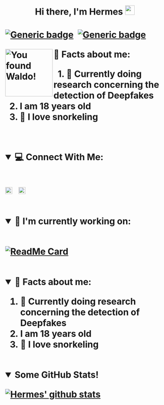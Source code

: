 <h1 align="center">Hi there, I'm Hermes <img src="https://raw.githubusercontent.com/MartinHeinz/MartinHeinz/master/wave.gif" width="30px"><h1/>

[![Generic badge](https://img.shields.io/badge/Preferred_Editor-Vs_Code-blue.svg)](https://shields.io/)&nbsp;
[![Generic badge](https://img.shields.io/badge/Preferred_Language-Python-295d7f.svg)](https://shields.io/)

<img align="left" width="150px" src="https://octodex.github.com/images/waldocat.png" title="You found Waldo!">
<p>
👾 Facts about me:

&nbsp;&nbsp;1. 🔬 Currently doing research concerning the detection of Deepfakes<br/>
&nbsp;&nbsp;2. I am 18 years old<br/>
&nbsp;&nbsp;3. 🤿 I love snorkeling<br/>
<p/>
<br clear="left"/>


<details open>
<summary>💻 Connect With Me:</summary>
<br>

[<img allign="left" alt="HermesBonilla | LinkedIn" width="22px" src="https://simpleicons.org/icons/linkedin.svg" />][LinkedIn]&nbsp;&nbsp;
[<img allign="left" alt="HermesBonilla | Github" width="22px" src="https://simpleicons.org/icons/github.svg" />][Github]
</details>

<br />

<details open>
<summary>🔎 I'm currently working on:</summary>
<br>

[![ReadMe Card](https://github-readme-stats.vercel.app/api/pin/?username=HermesBonilla&theme=tokyonight&repo=ShellHacks2020)](https://github.com/HermesBonilla/ShellHacks2020)
</details>

<br />

<details open>
<summary>👾 Facts about me:</summary>

1. 🔬 Currently doing research concerning the detection of Deepfakes
2. I am 18 years old
3. 🤿 I love snorkeling 
</details>
<br />


<details open>
<summary> Some GitHub Stats!</summary>

[![Hermes' github stats](https://github-readme-stats.vercel.app/api?username=HermesBonilla&hide=prs,issues&show_icons=true&theme=tokyonight)](https://github.com/anuraghazra/github-readme-stats)
</details>


[LinkedIn]:https://www.linkedin.com/in/hermesbonilla/
[Github]:https://github.com/HermesBonilla


<!--
**HermesBonilla/HermesBonilla** is a ✨ _special_ ✨ repository because its `README.md` (this file) appears on your GitHub profile.
-->

